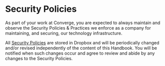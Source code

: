 # Security Policies

As part of your work at Converge, you are expected to always maintain and observe the Security Policies & Practices we enforce as a company for maintaining, and securing, our technology infrastructure.

All [Security Policies](https://www.dropbox.com/work/Projects/Converge%20-%20Security%20Policies) are stored in Dropbox and will be periodically changed and/or revised independently of the content of this Handbook. You will be notified when such changes occur and agree to review and abide by any changes to the Security Policies.
